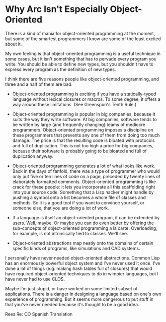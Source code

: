 # Why Arc Isn't Especially Object-Oriented

There is a kind of mania for object-oriented programming at the moment, but 
some of the smartest programmers I know are some of the least excited about it.

My own feeling is that object-oriented programming is a useful technique in some 
cases, but it isn't something that has to pervade every program you 
write. You should be able to define new types, 
but you shouldn't have to express every program as the 
definition of new types.

I think there are five reasons people like object-oriented 
programming, and three and a half of them are bad:

* Object-oriented programming is exciting 
if you have a statically-typed language without 
lexical closures or macros. To some degree, it offers a way around these
limitations. (See Greenspun's Tenth Rule.)

* Object-oriented programming is popular in big companies,
because it suits the way they write software. At big companies,
software tends to be written by large (and frequently changing) 
teams of
mediocre programmers. Object-oriented programming imposes a
discipline on these programmers that prevents any one of them
from doing too much damage. The price is that the resulting
code is bloated with protocols and full of duplication. 
This is not too high a price for big companies, because their
software is probably going to be bloated and full of 
duplication anyway.

* Object-oriented programming generates a lot of what looks like work.
Back in the days of fanfold, there was a type of programmer who
would only put five or ten lines of code on a page, preceded
by twenty lines of elaborately formatted comments. 
Object-oriented programming is like crack for these people: it lets
you incorporate all this scaffolding right into your source
code. Something that a Lisp hacker might handle by pushing
a symbol onto a list becomes a whole file of classes and
methods. So it is a good tool if you want to convince yourself,
or someone else, that you are doing a lot of work.

* If a language is itself an object-oriented program, it can
be extended by users. Well, maybe. Or maybe you can do
even better by offering the sub-concepts
of object-oriented programming a la carte. Overloading, 
for example, is not intrinsically tied to classes. We'll see.

* Object-oriented abstractions map neatly onto the domains
of certain specific kinds of programs, like simulations and CAD
systems.

I personally have never needed object-oriented abstractions.
Common Lisp has an enormously powerful object system and I've
never used it once. I've done a lot of things (e.g. making 
hash tables full of closures) that would have required 
object-oriented techniques to do in wimpier languages, but
I have never had to use CLOS.

Maybe I'm just stupid, or have worked on some limited subset
of applications. There is a danger in designing a language
based on one's own experience of programming. But it seems
more dangerous to put stuff in that you've never needed 
because it's thought to be a good idea.

Rees Re: OO
Spanish Translation